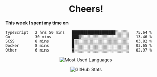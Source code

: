 <h1 align="center">Cheers!</h1>

**This week I spent my time on**
<!--START_SECTION:waka-->

```text
TypeScript   2 hrs 50 mins   ███████████████████░░░░░░   75.64 %
Go           30 mins         ███▒░░░░░░░░░░░░░░░░░░░░░   13.46 %
SCSS         8 mins          █░░░░░░░░░░░░░░░░░░░░░░░░   03.82 %
Docker       8 mins          █░░░░░░░░░░░░░░░░░░░░░░░░   03.65 %
Other        6 mins          ▓░░░░░░░░░░░░░░░░░░░░░░░░   02.97 %
```

<!--END_SECTION:waka-->

<p align="center"><img src="https://github-readme-stats.vercel.app/api/top-langs/?username=thnkrn&layout=compact&hide=html&theme=tokyonight" alt="Most Used Languages" /></p>

<p align="center"><img src="https://github-readme-stats.vercel.app/api?username=thnkrn&show_icons=true&count_private=true&theme=tokyonight" alt="GitHub Stats" /></p>

<!-- <p align="center"><a href="https://wakatime.com"><img src="https://wakatime.com/share/@thnkrn/40092326-d1bd-471b-89da-9a7c63939402.png" /></p>
 -->
